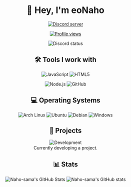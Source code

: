 <h1 align="center">👋 Hey, I'm eoNaho</h1>
<p align="center">
   <a href="https://discord.gg/4u96kdmajf"><img src="https://img.shields.io/discord/1213969584227352627?label=Discord&style=for-the-badge" alt="Discord server" /></a>
</p>
<p align="center">
   <a href="https://github.com/eoNaho"><img src="https://komarev.com/ghpvc/?username=eoNaho&style=for-the-badge" alt="Profile views" /></a>
</p>
<p align="center">
   <img src="https://lanyard-profile-readme.vercel.app/api/279225699259383809?theme=dark&borderRadius=30px&hideDiscrim=true&idleMessage=😴%20Probably%20sleeping%20😴" alt="Discord status" />
</p>
<h2 align="center">🛠️ Tools I work with</h2>
<p align="center">
   <img src="https://img.shields.io/badge/JavaScript-F7DF1E?style=for-the-badge&logo=javascript&logoColor=black" alt="JavaScript" />
   <img src="https://img.shields.io/badge/HTML5-E34F26?style=for-the-badge&logo=html5&logoColor=white" alt="HTML5" />
</p>
<p align="center">
   <img src="https://img.shields.io/badge/node.js%20-%2343853D.svg?&style=for-the-badge&logo=node.js&logoColor=white" alt="Node.js" />
   <img src="https://img.shields.io/badge/github%20-%23121011.svg?&style=for-the-badge&logo=github&logoColor=white" alt="GitHub" />
</p>
<h2 align="center">💻 Operating Systems</h2>
<p align="center">
   <img src="https://img.shields.io/badge/Arch%20Linux-%23000?style=for-the-badge&logo=archlinux&logoColor=white" alt="Arch Linux" />
   <img src="https://img.shields.io/badge/Ubuntu-E95420?style=for-the-badge&logo=ubuntu&logoColor=white" alt="Ubuntu" />
   <img src="https://img.shields.io/badge/Debian-A81D33?style=for-the-badge&logo=debian&logoColor=white" alt="Debian" />
   <img src="https://img.shields.io/badge/Windows-0078D6?style=for-the-badge&logo=windows&logoColor=white" alt="Windows" />
</p>
<h2 align="center">🚀 Projects</h2>
<p align="center">
   <img src="https://img.shields.io/badge/Development-in_progress-yellow?style=for-the-badge" alt="Development" />
   <br />
   Currently developing a project.
</p>
<h2 align="center">📊 Stats</h2>
<p align="center">
   <img align="center" src="https://github-readme-stats.vercel.app/api?username=eoNaho&show_icons=true&count_private=true&hide=issues&theme=transparent&hide_border=true" alt="Naho-sama's GitHub Stats" />
   <img align="center" src="https://github-readme-stats.vercel.app/api/top-langs/?username=eoNaho&hide=shell&layout=compact&theme=transparent&hide_border=true" alt="Naho-sama's GitHub stats" />
</p>
